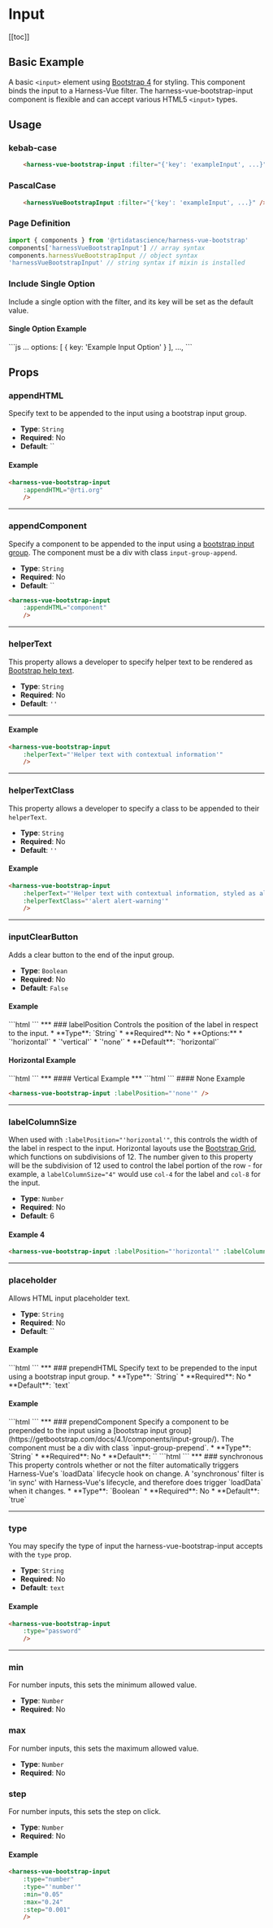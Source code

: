 # Input
[[toc]]
<!-- *** Changing input value is triggering this error every time in console:
Error in render: "TypeError: Cannot read property '_modulesNamespaceMap' of undefined"
-->

## Basic Example
A basic `<input>` element using [Bootstrap 4](https://getbootstrap.com/docs/4.0/components/forms/) for styling. This component binds the input to a Harness-Vue filter. The harness-vue-bootstrap-input component is flexible and can accept various HTML5 `<input>` types.

<harness-vue-bootstrap-input :filter="getFilterDefinition('exampleInput')" />

## Usage
### kebab-case
``` html
    <harness-vue-bootstrap-input :filter="{'key': 'exampleInput', ...}" />
```
### PascalCase
```html
    <harnessVueBootstrapInput :filter="{'key': 'exampleInput', ...}" />
```
### Page Definition
```js
import { components } from '@rtidatascience/harness-vue-bootstrap'
components['harnessVueBootstrapInput'] // array syntax
components.harnessVueBootstrapInput // object syntax
'harnessVueBootstrapInput' // string syntax if mixin is installed
```

### Include Single Option 
Include a single option with the filter, and its key will be set as the default value.

#### Single Option Example
<harness-vue-bootstrap-input :filter="getFilterDefinition('exampleOptionInput')"/>
```js
...
options: [
    {
        key: 'Example Input Option'
    }
],
...,
```

## Props
### appendHTML
Specify text to be appended to the input using a bootstrap input group.
* **Type**: `String`
* **Required**: No
* **Default**: ``

#### Example
<!-- Password type looks no different? Looks just like a text input-->


<harness-vue-bootstrap-input :filter="getFilterDefinition('exampleInput-8')" :appendHTML="'@rti.org'"/>

```html
<harness-vue-bootstrap-input 
    :appendHTML="@rti.org"
    />
```
***
### appendComponent
Specify a component to be appended to the input using a [bootstrap input group](https://getbootstrap.com/docs/4.1/components/input-group/). The component must be a div with class `input-group-append`.
* **Type**: `String`
* **Required**: No
* **Default**: ``
```html
<harness-vue-bootstrap-input 
    :appendHTML="component"
    />
```
***
### helperText
This property allows a developer to specify helper text to be rendered as [Bootstrap help text](https://getbootstrap.com/docs/4.6/components/forms/#help-text).
* **Type**: `String`
* **Required**: No
* **Default**: `''`
***
#### Example
<harness-vue-bootstrap-input :filter="getFilterDefinition('exampleInput-5')" :helperText="'Helper text with contextual information'"/>

```html
<harness-vue-bootstrap-input 
    :helperText="'Helper text with contextual information'"
    />
```
***
### helperTextClass
This property allows a developer to specify a class to be appended to their `helperText`.
* **Type**: `String`
* **Required**: No
* **Default**: `''`

#### Example
<harness-vue-bootstrap-input :filter="getFilterDefinition('exampleInput-6')" :helperText="'Helper text with contextual information, styled as alert'" :helperTextClass="'alert alert-warning'" />

```html
<harness-vue-bootstrap-input 
    :helperText="'Helper text with contextual information, styled as alert'"
    :helperTextClass="'alert alert-warning'"
    />
```
***
### inputClearButton
Adds a clear button to the end of the input group.
* **Type**: `Boolean`
* **Required**: No
* **Default**: `False`

#### Example
<harness-vue-bootstrap-input :filter="getFilterDefinition('exampleInput-9')" :inputClearButton="true"/>
```html
<harness-vue-bootstrap-input :inputClearButton="true" />
```
***
### labelPosition
Controls the position of the label in respect to the input.
* **Type**: `String`
* **Required**: No
* **Options:**
    * `'horizontal'`
    * `'vertical'`
    * `'none'`
* **Default**: `'horizontal'`

#### Horizontal Example
<harness-vue-bootstrap-input :filter="getFilterDefinition('exampleInput-0')" />
```html
<harness-vue-bootstrap-input :labelPosition="'horizontal'" />
```
***
#### Vertical Example
<harness-vue-bootstrap-input :filter="getFilterDefinition('exampleInput-1')" :labelPosition="'vertical'" />
***
```html
<harness-vue-bootstrap-input :labelPosition="'vertical'" />
```
#### None Example
<harness-vue-bootstrap-input :filter="getFilterDefinition('exampleInput-2')" :labelPosition="'none'" />

```html
<harness-vue-bootstrap-input :labelPosition="'none'" />
```
***
### labelColumnSize
When used with `:labelPosition="'horizontal'"`, this controls the width of the label in respect to the input. Horizontal layouts use the [Bootstrap Grid](https://getbootstrap.com/docs/4.0/layout/grid/), which functions on subdivisions of 12. The number given to this property will be the subdivision of 12 used to control the label portion of the row - for example, a `labelColumnSize="4"` would use `col-4` for the label and `col-8` for the input.
* **Type**: `Number`
* **Required**: No
* **Default**: 6

#### Example 4


```html
<harness-vue-bootstrap-input :labelPosition="'horizontal'" :labelColumnSize="8" />
```
***
### placeholder
Allows HTML input placeholder text.
* **Type**: `String`
* **Required**: No
* **Default**: ``

#### Example
<harness-vue-bootstrap-input :filter="getFilterDefinition('exampleInput-10')" :placeholder="'Your Input Here'" />
```html
<harness-vue-bootstrap-input 
    :inputClearButton="'Your Input Here'"
    />
```
***
### prependHTML
Specify text to be prepended to the input using a bootstrap input group.
* **Type**: `String`
* **Required**: No
* **Default**: `text`

#### Example
<!-- Password type looks no different? Looks just like a text input-->

<harness-vue-bootstrap-input :filter="getFilterDefinition('exampleInput-7')" :prependHTML="'@'"/>
```html
<harness-vue-bootstrap-input 
    :prependHTML="'@'"
    />
```
***
### prependComponent
Specify a component to be prepended to the input using a [bootstrap input group](https://getbootstrap.com/docs/4.1/components/input-group/). The component must be a div with class `input-group-prepend`.
* **Type**: `String`
* **Required**: No
* **Default**: ``
```html
<harness-vue-bootstrap-input 
    :prependComponent="component"
    />
```
***
### synchronous
This property controls whether or not the filter automatically triggers Harness-Vue's `loadData` lifecycle hook on change. A 'synchronous' filter is 'in sync' with Harness-Vue's lifecycle, and therefore does trigger `loadData` when it changes.
* **Type**: `Boolean`
* **Required**: No
* **Default**: `true`


***
### type
You may specify the type of input the harness-vue-bootstrap-input accepts with the `type` prop.
* **Type**: `String`
* **Required**: No
* **Default**: `text`

#### Example
<!-- Password type looks no different? Looks just like a text input-->

<harness-vue-bootstrap-input :filter="getFilterDefinition('examplePasswordInput')" :type="'password'"/>

```html
<harness-vue-bootstrap-input 
    :type="password"
    />
```

***
### min
For number inputs, this sets the minimum allowed value.
* **Type**: `Number`
* **Required**: No

### max
For number inputs, this sets the maximum allowed value.
* **Type**: `Number`
* **Required**: No

### step
For number inputs, this sets the step on click.
* **Type**: `Number`
* **Required**: No

#### Example
<!-- Password type looks no different? Looks just like a text input-->

<harness-vue-bootstrap-input :filter="getFilterDefinition('exampleInputMinMaxStep')" :type="'number'" :min="0.05" :max="0.24" :step="0.001"/>

```html
<harness-vue-bootstrap-input 
    :type="number"
    :type="'number'"
    :min="0.05"
    :max="0.24"
    :step="0.001"
    />
```